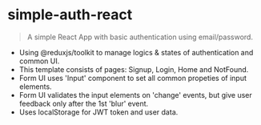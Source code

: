 # simple-auth-react

> A simple React App with basic authentication using email/password.

- Using @reduxjs/toolkit to manage logics & states of authentication and common UI.
- This template consists of pages: Signup, Login, Home and NotFound.
- Form UI uses 'Input' component to set all common propeties of input elements.
- Form UI validates the input elements on 'change' events, but give user feedback only after the 1st 'blur' event. 
- Uses localStorage for JWT token and user data.
